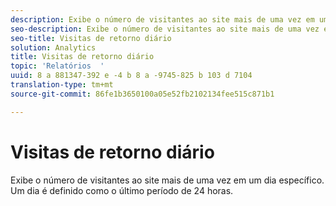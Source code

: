 ```yaml
---
description: Exibe o número de visitantes ao site mais de uma vez em um dia específico. Um dia é definido como o último período de 24 horas.
seo-description: Exibe o número de visitantes ao site mais de uma vez em um dia específico. Um dia é definido como o último período de 24 horas.
seo-title: Visitas de retorno diário
solution: Analytics
title: Visitas de retorno diário
topic: 'Relatórios  '
uuid: 8 a 881347-392 e -4 b 8 a -9745-825 b 103 d 7104
translation-type: tm+mt
source-git-commit: 86fe1b3650100a05e52fb2102134fee515c871b1

---
```



# Visitas de retorno diário

Exibe o número de visitantes ao site mais de uma vez em um dia específico. Um dia é definido como o último período de 24 horas.

